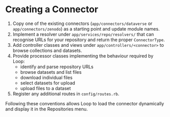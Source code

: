 # Creating a Connector

1. Copy one of the existing connectors (`app/connectors/dataverse` or `app/connectors/zenodo`) as a starting point and update module names.
2. Implement a resolver under `app/services/repo/resolvers/` that can recognise URLs for your repository and return the proper `ConnectorType`.
3. Add controller classes and views under `app/controllers/<connector>` to browse collections and datasets.
4. Provide processor classes implementing the behaviour required by Loop:
   - identify and parse repository URLs
   - browse datasets and list files
   - download individual files
   - select datasets for upload
   - upload files to a dataset
5. Register any additional routes in `config/routes.rb`.

Following these conventions allows Loop to load the connector dynamically and display it in the Repositories menu.
